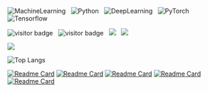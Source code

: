 
![MachineLearning](https://img.shields.io/badge/MachineLearning-000?style=for-the-badge&logo=MachineLearning&logoColor=white) &nbsp; ![Python](https://img.shields.io/badge/python-3670A0?style=for-the-badge&logo=python&logoColor=ffdd54) &nbsp; ![DeepLearning](https://img.shields.io/badge/DeepLearning-%2300f.svg?style=for-the-badge&logo=DeepLearning&logoColor=white) &nbsp; ![PyTorch](https://img.shields.io/badge/PyTorch-%2320232a.svg?style=for-the-badge&logo=PyTorch&logoColor=%2361DAFB) &nbsp; ![Tensorflow](https://img.shields.io/badge/Tensorflow-3670A0?style=for-the-badge&logo=Tensorflow&logoColor=ffdd54)


![visitor badge](https://visitor-badge.glitch.me/badge?page_id=jackaduma.visitor-badge) &nbsp; ![visitor badge](https://visitor-badge.glitch.me/badge?page_id=jackaduma.visitor-badge&left_color=red&right_color=green&left_text=HelloVisitors) &nbsp; ![](https://komarev.com/ghpvc/?username=jackaduma&color=blue) &nbsp; ![](https://gitwar.herokuapp.com/badge?username=jackaduma&color=green)



![](https://github-readme-stats.vercel.app/api?username=jackaduma&show_icons=true)


![Top Langs](https://github-readme-stats.vercel.app/api/top-langs/?username=jackaduma&layout=compact)

[![Readme Card](https://github-readme-stats.vercel.app/api/pin/?username=jackaduma&repo=ChatGLM-LoRA-RLHF-PyTorch&show_owner=true)](https://github.com/jackaduma/ChatGLM-LoRA-RLHF-PyTorch)
[![Readme Card](https://github-readme-stats.vercel.app/api/pin/?username=jackaduma&repo=Vicuna-LoRA-RLHF-PyTorch&show_owner=true)](https://github.com/jackaduma/Vicuna-LoRA-RLHF-PyTorch)
[![Readme Card](https://github-readme-stats.vercel.app/api/pin/?username=jackaduma&repo=Alpaca-LoRA-RLHF-PyTorch&show_owner=true)](https://github.com/jackaduma/Alpaca-LoRA-RLHF-PyTorch)
[![Readme Card](https://github-readme-stats.vercel.app/api/pin/?username=jackaduma&repo=Recurrent-LLM&show_owner=true)](https://github.com/jackaduma/Recurrent-LLM)
[![Readme Card](https://github-readme-stats.vercel.app/api/pin/?username=jackaduma&repo=LangChain-OpenLLMs&show_owner=true)](https://github.com/jackaduma/LangChain-OpenLLMs)


<!--
**jackaduma/jackaduma** is a ✨ _special_ ✨ repository because its `README.md` (this file) appears on your GitHub profile.

Here are some ideas to get you started:

- 🔭 I’m currently working on ...
- 🌱 I’m currently learning ...
- 👯 I’m looking to collaborate on ...
- 🤔 I’m looking for help with ...
- 💬 Ask me about ...
- 📫 How to reach me: ...
- 😄 Pronouns: ...
- ⚡ Fun fact: ...
-->
